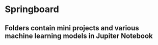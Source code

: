 # Springboard
## Folders contain mini projects and various machine learning models in Jupiter Notebook
